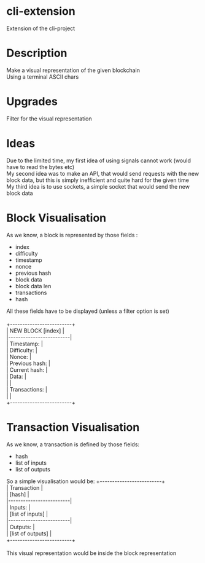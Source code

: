 # cli-extension

Extension of the cli-project

# Description
Make a visual representation of the given blockchain<br>
Using a terminal ASCII chars<br>

# Upgrades
Filter for the visual representation

# Ideas
Due to the limited time, my first idea of using signals cannot work (would have to read the bytes etc)<br>
My second idea was to make an API, that would send requests with the new block data, but this is simply inefficient and quite hard for the given time<br>
My third idea is to use sockets, a simple socket that would send the new block data<br>

# Block Visualisation
As we know, a block is represented by those fields :
- index
- difficulty
- timestamp
- nonce
- previous hash
- block data
- block data len
- transactions
- hash

All these fields have to be displayed (unless a filter option is set)<br>
<br>
+-------------------------+<br>
| NEW BLOCK [index]       |<br>
|-------------------------|<br>
| Timestamp:              |<br>
| Difficulty:             |<br>
| Nonce:                  |<br>
| Previous hash:          |<br>
| Current hash:           |<br>
| Data:                   |<br>
|                         |<br>
| Transactions:           |<br>
|                         |<br>
+-------------------------+<br>

# Transaction Visualisation
As we know, a transaction is defined by those fields:
- hash
- list of inputs
- list of outputs

So a simple visualisation would be:
+-------------------------+<br>
| Transaction             |<br>
| [hash]                  |<br>
|-------------------------|<br>
| Inputs:                 |<br>
| [list of inputs]        |<br>
|-------------------------|<br>
| Outputs:                |<br>
| [list of outputs]       |<br>
+-------------------------+<br>
<br>
This visual representation would be inside the block representation<br>

